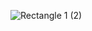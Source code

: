 
![Rectangle 1 (2)](https://user-images.githubusercontent.com/57104916/140616950-6a853e70-5437-4617-b09f-7bb06bae46e0.png)
